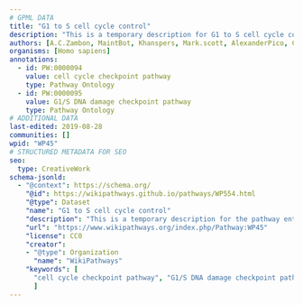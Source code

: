 ```yaml
---
# GPML DATA
title: "G1 to S cell cycle control"
description: "This is a temporary description for G1 to S cell cycle control"
authors: [A.C.Zambon, MaintBot, Khanspers, Mark.scott, AlexanderPico, Christine Chichester, Zari, Ryanmiller, DeSl]
organisms: [Homo sapiens]
annotations:
  - id: PW:0000094
    value: cell cycle checkpoint pathway
    type: Pathway Ontology
  - id: PW:0000095
    value: G1/S DNA damage checkpoint pathway
    type: Pathway Ontology
# ADDITIONAL DATA
last-edited: 2019-08-28
communities: []
wpid: "WP45"
# STRUCTURED METADATA FOR SEO
seo:
  type: CreativeWork
schema-jsonld:
  - "@context": https://schema.org/
    "@id": https://wikipathways.github.io/pathways/WP554.html
    "@type": Dataset
    "name": "G1 to S cell cycle control"
    "description": "This is a temporary description for the pathway entitled: G1 to S cell cycle control"
    "url": "https://www.wikipathways.org/index.php/Pathway:WP45"
    "license": CC0
    "creator":
    - "@type": Organization
      "name": "WikiPathways"
    "keywords": [
      "cell cycle checkpoint pathway", "G1/S DNA damage checkpoint pathway",
      ]
---
```

